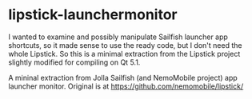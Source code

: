 lipstick-launchermonitor
========================

I wanted to examine and possibly manipulate Sailfish launcher app shortcuts, so it made sense to use the ready code, but I don't need the whole Lipstick. So this is a minimal extraction from the Lipstick project slightly modified for compiling on Qt 5.1.

A mininal extraction from Jolla Sailfish (and NemoMobile project) app launcher monitor. Original is at https://github.com/nemomobile/lipstick/
